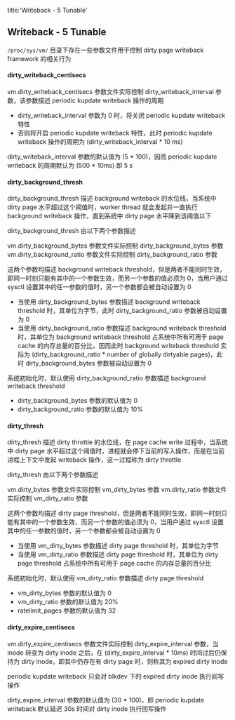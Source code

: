title:'Writeback - 5 Tunable'
## Writeback - 5 Tunable

`/proc/sys/vm/` 目录下存在一些参数文件用于控制 dirty page writeback framework 的相关行为

#### dirty_writeback_centisecs

vm.dirty_writeback_centisecs 参数文件实际控制 dirty_writeback_interval 参数，该参数描述 periodic kupdate writeback 操作的周期

- dirty_writeback_interval 参数为 0 时，将关闭 periodic kupdate writeback 特性
- 否则将开启 periodic kupdate writeback 特性，此时 periodic kupdate writeback 操作的周期为 (dirty_writeback_interval * 10 ms)

dirty_writeback_interval 参数的默认值为 (5 * 100)，因而 periodic kupdate writeback 的周期默认为 (500 * 10ms) 即 5 s


#### dirty_background_thresh

dirty_background_thresh 描述 background writeback 的水位线，当系统中 dirty page 水平超过这个阈值时，worker thread 就会发起并一直执行 background writeback 操作，直到系统中 dirty page 水平降到该阈值以下


dirty_background_thresh 由以下两个参数描述

vm.dirty_background_bytes 参数文件实际控制 dirty_background_bytes 参数
vm.dirty_background_ratio 参数文件实际控制 dirty_background_ratio 参数

这两个参数均描述 background writeback threshold，但是两者不能同时生效，即同一时刻只能有其中的一个参数生效，而另一个参数的值必须为 0，当用户通过 sysctl 设置其中的任一参数的值时，另一个参数都会被自动设置为 0

- 当使用 dirty_background_bytes 参数描述 background writeback threshold 时，其单位为字节，此时 dirty_background_ratio 参数被自动设置为 0
- 当使用 dirty_background_ratio 参数描述 background writeback threshold 时，其单位为 background writeback threshold 占系统中所有可用于 page cache 的内存总量的百分比，因而此时 background writeback threshold 实际为 (dirty_background_ratio * number of globally dirtyable pages)，此时 dirty_background_bytes 参数被自动设置为 0


系统初始化时，默认使用 dirty_background_ratio 参数描述 background writeback threshold

- dirty_background_bytes 参数的默认值为 0
- dirty_background_ratio 参数的默认值为 10%


#### dirty_thresh

dirty_thresh 描述 dirty throttle 的水位线，在 page cache write 过程中，当系统中 dirty page 水平超过这个阈值时，进程就会停下当前的写入操作，而是在当前进程上下文中发起 writeback 操作，这一过程称为 dirty throttle


dirty_thresh 由以下两个参数描述

vm.dirty_bytes 参数文件实际控制 vm_dirty_bytes 参数
vm.dirty_ratio 参数文件实际控制 vm_dirty_ratio 参数

这两个参数均描述 dirty page threshold，但是两者不能同时生效，即同一时刻只能有其中的一个参数生效，而另一个参数的值必须为 0，当用户通过 sysctl 设置其中的任一参数的值时，另一个参数都会被自动设置为 0

- 当使用 vm_dirty_bytes 参数描述 dirty page threshold 时，其单位为字节
- 当使用 vm_dirty_ratio 参数描述 dirty page threshold 时，其单位为 dirty page threshold 占系统中所有可用于 page cache 的内存总量的百分比


系统初始化时，默认使用 vm_dirty_ratio 参数描述 dirty page threshold

- vm_dirty_bytes 参数的默认值为 0
- vm_dirty_ratio 参数的默认值为 20%
- ratelimit_pages 参数的默认值为 32


#### dirty_expire_centisecs

vm.dirty_expire_centisecs 参数文件实际控制 dirty_expire_interval 参数，当 inode 转变为 dirty inode 之后，在 (dirty_expire_interval * 10ms) 时间过后仍保持为 dirty inode，即其中仍存在有 dirty page 时，则称其为 expired dirty inode

periodic kupdate writeback 只会对 blkdev 下的 expired dirty inode 执行回写操作

dirty_expire_interval 参数的默认值为 (30 * 100)，即 periodic kupdate writeback 默认延迟 30s 时间对 dirty inode 执行回写操作
